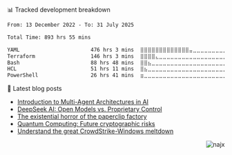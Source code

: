 📊 Tracked development breakdown
<!--START_SECTION:waka-->

```txt
From: 13 December 2022 - To: 31 July 2025

Total Time: 893 hrs 55 mins

YAML                       476 hrs 3 mins  ⣿⣿⣿⣿⣿⣿⣿⣿⣿⣿⣿⣿⣿⣤⣀⣀⣀⣀⣀⣀⣀⣀⣀⣀⣀   53.25 %
Terraform                  146 hrs 3 mins  ⣿⣿⣿⣿⣄⣀⣀⣀⣀⣀⣀⣀⣀⣀⣀⣀⣀⣀⣀⣀⣀⣀⣀⣀⣀   16.34 %
Bash                       88 hrs 48 mins  ⣿⣿⣦⣀⣀⣀⣀⣀⣀⣀⣀⣀⣀⣀⣀⣀⣀⣀⣀⣀⣀⣀⣀⣀⣀   09.94 %
HCL                        51 hrs 11 mins  ⣿⣦⣀⣀⣀⣀⣀⣀⣀⣀⣀⣀⣀⣀⣀⣀⣀⣀⣀⣀⣀⣀⣀⣀⣀   05.73 %
PowerShell                 26 hrs 41 mins  ⣶⣀⣀⣀⣀⣀⣀⣀⣀⣀⣀⣀⣀⣀⣀⣀⣀⣀⣀⣀⣀⣀⣀⣀⣀   02.99 %
```

<!--END_SECTION:waka-->

📕 Latest blog posts

<!-- BLOG-POST-LIST:START -->
- [Introduction to Multi-Agent Architectures in AI](https://najx.dev/intro-multi-agent/)
- [DeepSeek AI: Open Models vs. Proprietary Control](https://najx.dev/open-models-vs-proprietary-control/)
- [The existential horror of the paperclip factory](https://najx.dev/paperclips/)
- [Quantum Computing: Future cryptographic risks](https://najx.dev/quantum/)
- [Understand the great CrowdStrike-Windows meltdown](https://najx.dev/crowdstrike-issue/)
<!-- BLOG-POST-LIST:END -->

<p align="right">
  <img src="https://komarev.com/ghpvc/?username=najx&label=GitHub%20Profile%20Views&color=yellowgreen&style=flat" alt="najx" />
</p align="center">
